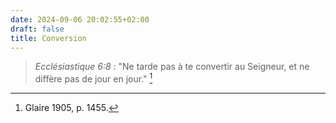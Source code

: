 ```yaml
---
date: 2024-09-06 20:02:55+02:00
draft: false
title: Conversion
---
```





> *Ecclésiastique 6:8* : "Ne tarde pas à te convertir au Seigneur, et ne diffère pas de jour en jour." [^1]

[^1]: Glaire 1905, p. 1455.

